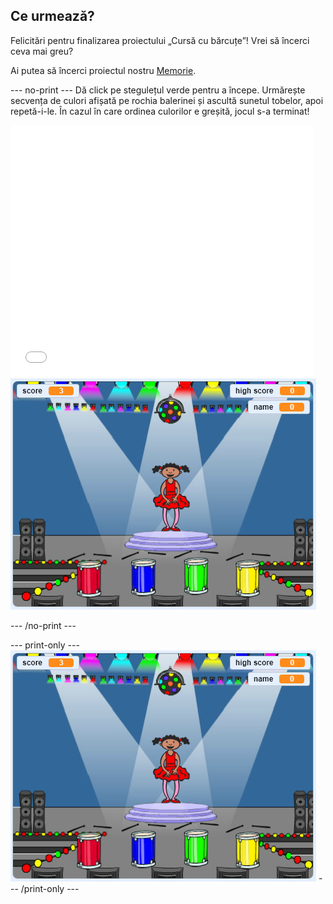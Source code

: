## Ce urmează?

Felicitări pentru finalizarea proiectului „Cursă cu bărcuțe”! Vrei să încerci ceva mai greu?

Ai putea să încerci proiectul nostru [Memorie](https://projects.raspberrypi.org/en/projects/memory?utm_source=pathway&utm_medium=whatnext&utm_campaign=projects).

\--- no-print \--- Dă click pe stegulețul verde pentru a începe. Urmărește secvența de culori afișată pe rochia balerinei și ascultă sunetul tobelor, apoi repetă-i-le. În cazul în care ordinea culorilor e greșită, jocul s-a terminat!

<div class="scratch-preview">
  <iframe allowtransparency="true" width="485" height="402" src="//scratch.mit.edu/projects/embed/284452634/?autostart=false" frameborder="0" allowfullscreen scrolling="no" mark="crwd-mark"></iframe> <img src="images/memory-screenshot.png" />
</div>

\--- /no-print \---

\--- print-only \--- ![captură de ecran cu jocul completat](images/memory-screenshot.png) \--- /print-only \---